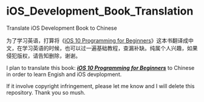 # iOS_Development_Book_Translation
Translate iOS Development Book to Chinese

为了学习英语，打算将《[iOS 10 Programming for Beginners](https://www.amazon.com/iOS-Programming-Beginners-Craig-Clayton/dp/1786464500/ref=sr_1_1?s=books&ie=UTF8&qid=1488788865&sr=1-1&keywords=9781786464507)》这本书翻译成中文，在学习英语的时候，也可以过一遍基础教程，查漏补缺。纯属个人兴趣，如果侵犯版权，请告知删除，谢谢。

I plan to translate this book: ***[iOS 10 Programming for Beginners](https://www.amazon.com/iOS-Programming-Beginners-Craig-Clayton/dp/1786464500/ref=sr_1_1?s=books&ie=UTF8&qid=1488788865&sr=1-1&keywords=9781786464507)*** to Chinese in order to learn Engish and iOS devplopment.

If it involve copyright infringement, please let me know and I will delete this repository. Thank you so mush.